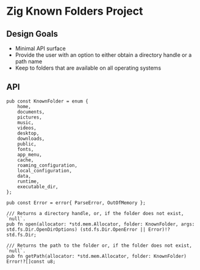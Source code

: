 # Zig Known Folders Project

## Design Goals

- Minimal API surface
- Provide the user with an option to either obtain a directory handle or a path name
- Keep to folders that are available on all operating systems

## API
```zig
pub const KnownFolder = enum {
    home,
    documents,
    pictures,
    music,
    videos,
    desktop,
    downloads,
    public,
    fonts,
    app_menu,
    cache,
    roaming_configuration,
    local_configuration,
    data,
    runtime,
    executable_dir,
};

pub const Error = error{ ParseError, OutOfMemory };

/// Returns a directory handle, or, if the folder does not exist, `null`.
pub fn open(allocator: *std.mem.Allocator, folder: KnownFolder, args: std.fs.Dir.OpenDirOptions) (std.fs.Dir.OpenError || Error)!?std.fs.Dir;

/// Returns the path to the folder or, if the folder does not exist, `null`.
pub fn getPath(allocator: *std.mem.Allocator, folder: KnownFolder) Error!?[]const u8;
```
